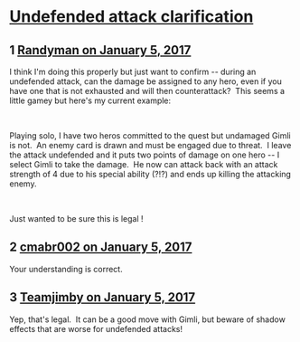 # [Undefended attack clarification](https://community.fantasyflightgames.com/topic/238800-undefended-attack-clarification/)

## 1 [Randyman on January 5, 2017](https://community.fantasyflightgames.com/topic/238800-undefended-attack-clarification/?do=findComment&comment=2572968)

I think I'm doing this properly but just want to confirm -- during an undefended attack, can the damage be assigned to any hero, even if you have one that is not exhausted and will then counterattack?  This seems a little gamey but here's my current example:

 

Playing solo, I have two heros committed to the quest but undamaged Gimli is not.  An enemy card is drawn and must be engaged due to threat.  I leave the attack undefended and it puts two points of damage on one hero -- I select Gimli to take the damage.  He now can attack back with an attack strength of 4 due to his special ability (?!?) and ends up killing the attacking enemy.  

 

Just wanted to be sure this is legal !

## 2 [cmabr002 on January 5, 2017](https://community.fantasyflightgames.com/topic/238800-undefended-attack-clarification/?do=findComment&comment=2573006)

Your understanding is correct.

## 3 [Teamjimby on January 5, 2017](https://community.fantasyflightgames.com/topic/238800-undefended-attack-clarification/?do=findComment&comment=2573007)

Yep, that's legal.  It can be a good move with Gimli, but beware of shadow effects that are worse for undefended attacks!


